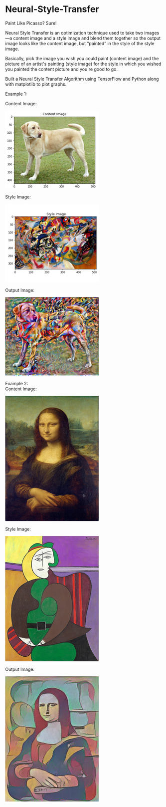 # Neural-Style-Transfer<br>

Paint Like Picasso? Sure!<br>

Neural Style Transfer is an optimization technique used to take two images—a content image and a style image and blend them together so the output image looks like the content image, but “painted” in the style of the style image.<br>

Basically, pick the image you wish you could paint (content image) and the picture of an artist's painting (style image) for the style in which you wished you painted the content picture and you're good to go.<br>

Built a Neural Style Transfer Algorithm using TensorFlow and Python along with matplotlib to plot graphs.

Example 1:<br>

Content Image:<br>

<img src=/images/Dog.png width="300" height="250">

Style Image:<br>

<img src=/images/Vassily_Kandinsky.png width="300" height="250">

Output Image:<br>

<img src=/images/Dog_vs_Vassily_Kandinsky_result.png width="300" height="250">

<br>

Example 2:<br>
Content Image:<br>

<img src=/images/Mona_Lisa,_by_Leonardo_da_Vinci.jpg width="300" height="400">

Style Image:<br>

<img src=/images/The_red_armchair_Pablo_Picasso.jpg width="300" height="400">

Output Image:<br>

<img src=/images/mona_lisa_vs_Picasso.png width="300" height="400">

